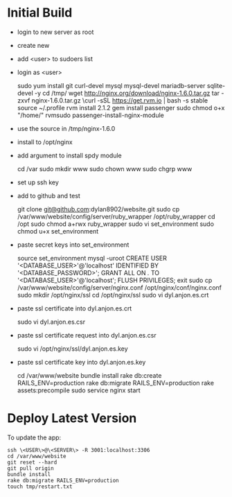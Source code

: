 Initial Build
=============

* login to new server as root
* create new <user>
* add \<user\> to sudoers list
* login as \<user\>

	sudo yum install git curl-devel mysql mysql-devel mariadb-server sqlite-devel -y
	cd /tmp/
	wget http://nginx.org/download/nginx-1.6.0.tar.gz
	tar -zxvf nginx-1.6.0.tar.gz
	\curl -sSL https://get.rvm.io | bash -s stable
	source ~/.profile
	rvm install 2.1.2
	gem install passenger
	sudo chmod o+x "/home/<user>"
	rvmsudo passenger-install-nginx-module

* use the source in /tmp/nginx-1.6.0
* install to /opt/nginx
* add argument to install spdy module

	cd /var
	sudo mkdir www
	sudo chown <user> www
	sudo chgrp <user> www

* set up ssh key
* add to github and test

	git clone git@github.com:dylan8902/website.git
	sudo cp /var/www/website/config/server/ruby_wrapper /opt/ruby_wrapper
	cd /opt
	sudo chmod a+rwx ruby_wrapper
	sudo vi set_environment
	sudo chmod u+x set_environment

* paste secret keys into set_environment

	source set_environment
	mysql -uroot
	CREATE USER '<DATABASE_USER>'@'localhost' IDENTIFIED BY '<DATABASE_PASSWORD>';
	GRANT ALL ON *.* TO '<DATABASE_USER>'@'localhost';
	FLUSH PRIVILEGES;
	exit
	sudo cp /var/www/website/config/server/nginx.conf /opt/nginx/conf/nginx.conf
	sudo mkdir /opt/nginx/ssl
	cd /opt/nginx/ssl
	sudo vi dyl.anjon.es.crt

* paste ssl certificate into dyl.anjon.es.crt

	sudo vi dyl.anjon.es.csr

* paste ssl certificate request into dyl.anjon.es.csr

	sudo vi /opt/nginx/ssl/dyl.anjon.es.key

* paste ssl certificate key into dyl.anjon.es.key

	cd /var/www/website
	bundle install
	rake db:create RAILS_ENV=production
	rake db:migrate RAILS_ENV=production
	rake assets:precompile
	sudo service nginx start


Deploy Latest Version
=====================

To update the app:

	ssh \<USER\>@\<SERVER\> -R 3001:localhost:3306
	cd /var/www/website
	git reset --hard
	git pull origin
	bundle install
	rake db:migrate RAILS_ENV=production
	touch tmp/restart.txt
